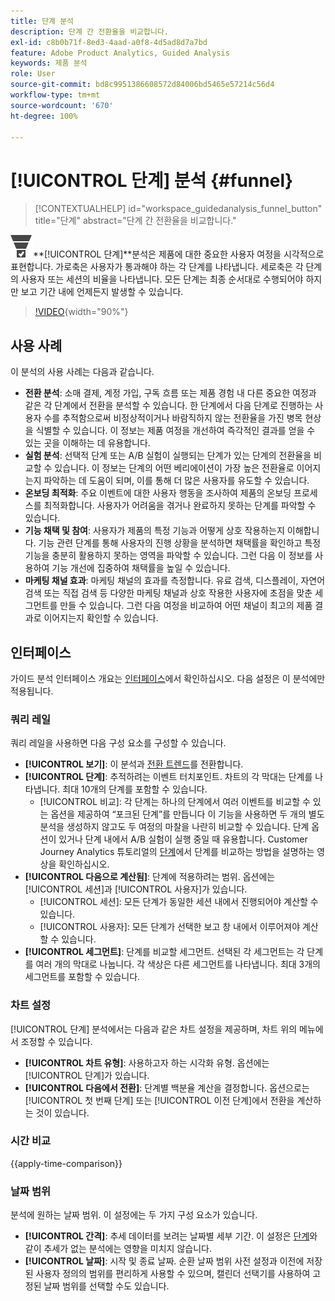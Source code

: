 ```yaml
---
title: 단계 분석
description: 단계 간 전환율을 비교합니다.
exl-id: c8b0b71f-8ed3-4aad-a0f8-4d5ad8d7a7bd
feature: Adobe Product Analytics, Guided Analysis
keywords: 제품 분석
role: User
source-git-commit: bd8c9951386608572d84006bd5465e57214c56d4
workflow-type: tm+mt
source-wordcount: '670'
ht-degree: 100%

---
```


# [!UICONTROL 단계] 분석 {#funnel}

<!-- markdownlint-disable MD034 -->

>[!CONTEXTUALHELP]
>id="workspace_guidedanalysis_funnel_button"
>title="단계"
>abstract="단계 간 전환율을 비교합니다."

<!-- markdownlint-enable MD034 -->

![ConversionFunnel](/help/assets/icons/ConversionFunnel.svg)**[!UICONTROL 단계&#x200B;]**분석은 제품에 대한 중요한 사용자 여정을 시각적으로 표현합니다. 가로축은 사용자가 통과해야 하는 각 단계를 나타냅니다. 세로축은 각 단계의 사용자 또는 세션의 비율을 나타냅니다. 모든 단계는 최종 순서대로 수행되어야 하지만 보고 기간 내에 언제든지 발생할 수 있습니다.

>[!VIDEO](https://video.tv.adobe.com/v/3431277/?quality=12&learn=on&captions=kor){width="90%"}

## 사용 사례

이 분석의 사용 사례는 다음과 같습니다.

* **전환 분석**: 소매 결제, 계정 가입, 구독 흐름 또는 제품 경험 내 다른 중요한 여정과 같은 각 단계에서 전환을 분석할 수 있습니다. 한 단계에서 다음 단계로 진행하는 사용자 수를 추적함으로써 비정상적이거나 바람직하지 않는 전환율을 가진 병목 현상을 식별할 수 있습니다. 이 정보는 제품 여정을 개선하여 즉각적인 결과를 얻을 수 있는 곳을 이해하는 데 유용합니다.
* **실험 분석**: 선택적 단계 또는 A/B 실험이 실행되는 단계가 있는 단계의 전환율을 비교할 수 있습니다. 이 정보는 단계의 어떤 베리에이션이 가장 높은 전환율로 이어지는지 파악하는 데 도움이 되며, 이를 통해 더 많은 사용자를 유도할 수 있습니다.
* **온보딩 최적화**: 주요 이벤트에 대한 사용자 행동을 조사하여 제품의 온보딩 프로세스를 최적화합니다. 사용자가 어려움을 겪거나 완료하지 못하는 단계를 파악할 수 있습니다.
* **기능 채택 및 참여**: 사용자가 제품의 특정 기능과 어떻게 상호 작용하는지 이해합니다. 기능 관련 단계를 통해 사용자의 진행 상황을 분석하면 채택률을 확인하고 특정 기능을 충분히 활용하지 못하는 영역을 파악할 수 있습니다. 그런 다음 이 정보를 사용하여 기능 개선에 집중하여 채택률을 높일 수 있습니다.
* **마케팅 채널 효과**: 마케팅 채널의 효과를 측정합니다. 유료 검색, 디스플레이, 자연어 검색 또는 직접 검색 등 다양한 마케팅 채널과 상호 작용한 사용자에 초점을 맞춘 세그먼트를 만들 수 있습니다. 그런 다음 여정을 비교하여 어떤 채널이 최고의 제품 결과로 이어지는지 확인할 수 있습니다.

## 인터페이스

가이드 분석 인터페이스 개요는 [인터페이스](../overview.md#interface)에서 확인하십시오. 다음 설정은 이 분석에만 적용됩니다.

### 쿼리 레일

쿼리 레일을 사용하면 다음 구성 요소를 구성할 수 있습니다.

* **[!UICONTROL 보기]**: 이 분석과 [전환 트렌드](conversion-trends.md)를 전환합니다.
* **[!UICONTROL 단계]**: 추적하려는 이벤트 터치포인트. 차트의 각 막대는 단계를 나타냅니다. 최대 10개의 단계를 포함할 수 있습니다.
   * [!UICONTROL 비교]: 각 단계는 하나의 단계에서 여러 이벤트를 비교할 수 있는 옵션을 제공하여 “포크된 단계”를 만듭니다 이 기능을 사용하면 두 개의 별도 분석을 생성하지 않고도 두 여정의 마찰을 나란히 비교할 수 있습니다. 단계 옵션이 있거나 단계 내에서 A/B 실험이 실행 중일 때 유용합니다. Customer Journey Analytics 튜토리얼의 [단계](https://experienceleague.adobe.com/ko/docs/customer-journey-analytics-learn/tutorials/guided-analysis/funnel)에서 단계를 비교하는 방법을 설명하는 영상을 확인하십시오.
* **[!UICONTROL 다음으로 계산됨]**: 단계에 적용하려는 범위. 옵션에는 [!UICONTROL 세션]과 [!UICONTROL 사용자]가 있습니다.
   * [!UICONTROL 세션]: 모든 단계가 동일한 세션 내에서 진행되어야 계산할 수 있습니다.
   * [!UICONTROL 사용자]: 모든 단계가 선택한 보고 창 내에서 이루어져야 계산할 수 있습니다.
* **[!UICONTROL 세그먼트]**: 단계를 비교할 세그먼트. 선택된 각 세그먼트는 각 단계를 여러 개의 막대로 나눕니다. 각 색상은 다른 세그먼트를 나타냅니다. 최대 3개의 세그먼트를 포함할 수 있습니다.

### 차트 설정

[!UICONTROL 단계] 분석에서는 다음과 같은 차트 설정을 제공하며, 차트 위의 메뉴에서 조정할 수 있습니다.

* **[!UICONTROL 차트 유형]**: 사용하고자 하는 시각화 유형. 옵션에는 [!UICONTROL 단계]가 있습니다.
* **[!UICONTROL 다음에서 전환]**: 단계별 백분율 계산을 결정합니다. 옵션으로는 [!UICONTROL 첫 번째 단계] 또는 [!UICONTROL 이전 단계]에서 전환을 계산하는 것이 있습니다.

### 시간 비교

{{apply-time-comparison}}



### 날짜 범위

분석에 원하는 날짜 범위. 이 설정에는 두 가지 구성 요소가 있습니다.

* **[!UICONTROL 간격]**: 추세 데이터를 보려는 날짜별 세부 기간. 이 설정은 [단계](funnel.md)와 같이 추세가 없는 분석에는 영향을 미치지 않습니다.
* **[!UICONTROL 날짜]**: 시작 및 종료 날짜. 순환 날짜 범위 사전 설정과 이전에 저장된 사용자 정의의 범위를 편리하게 사용할 수 있으며, 캘린더 선택기를 사용하여 고정된 날짜 범위를 선택할 수도 있습니다.

<!--
## Example

See below for an example of the analysis.

![Funnel time compare](../assets/funnel-compare.png)

-->
